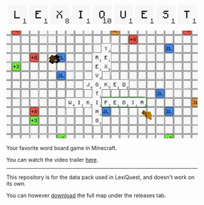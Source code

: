 <p align="center"><img title="LexiQuest logotype" src="promotional-assets/logotype.png" alt="LexiQuest logotype" data-align="center" width="499"></p>

![1.png](promotional-assets/screenshots/1.png)

Your favorite word board game in Minecraft.

You can watch the video trailer [here](https://www.youtube.com/watch?v=uMO5CfCpZig).

---

This repository is for the data pack used in LexiQuest, and doesn't work on its own.

You can however [download](https://github.com/TriLinder/LexiQuest/releases/latest/download/LexiQuest.zip) the full map under the releases tab.
